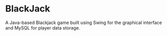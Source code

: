 # BlackJack
A Java-based Blackjack game built using Swing for the graphical interface and MySQL for player data storage.
